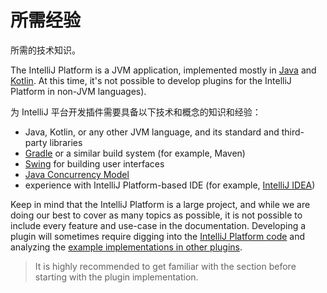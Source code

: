 <!-- Copyright 2000-2024 JetBrains s.r.o. and contributors. Use of this source code is governed by the Apache 2.0 license. -->

# 所需经验

<link-summary>所需的技术知识。</link-summary>

The IntelliJ Platform is a JVM application, implemented mostly in [Java](https://www.oracle.com/java/) and [Kotlin](https://kotlinlang.org).
At this time, it's not possible to develop plugins for the IntelliJ Platform in non-JVM languages).

<include from="intellij_platform.md" element-id="pluginAlternatives"/>

为 IntelliJ 平台开发插件需要具备以下技术和概念的知识和经验：

- Java, Kotlin, or any other JVM language, and its standard and third-party libraries
- [Gradle](https://gradle.org/) or a similar build system (for example, Maven)
- [Swing](https://en.wikipedia.org/wiki/Swing_(Java)) for building user interfaces
- [Java Concurrency Model](https://docs.oracle.com/javase/tutorial/essential/concurrency/index.html)
- experience with IntelliJ Platform-based IDE (for example, [IntelliJ IDEA](https://www.jetbrains.com/idea/))

Keep in mind that the IntelliJ Platform is a large project, and while we are doing our best to cover as many topics as possible,
it is not possible to include every feature and use-case in the documentation.
Developing a plugin will sometimes require digging into the [IntelliJ Platform code](https://github.com/JetBrains/intellij-community)
and analyzing the [example implementations in other plugins](https://jb.gg/ipe).

> It is highly recommended to get familiar with the [](explore_api.md) section before starting with the plugin implementation.
